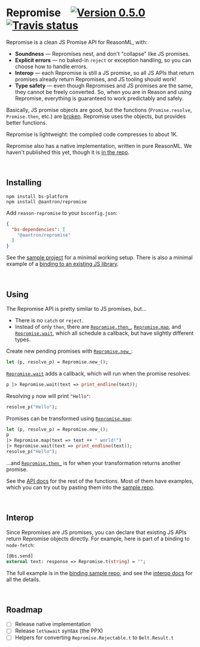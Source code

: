 # Repromise &nbsp;&nbsp; [![Version 0.5.0][npm-img]][npm] [![Travis status][travis-img]][travis]

[npm-img]: https://img.shields.io/npm/v/@aantron/repromise.svg
[npm]: https://www.npmjs.com/package/@aantron/repromise
[travis]: https://travis-ci.org/aantron/repromise/branches
[travis-img]: https://img.shields.io/travis/aantron/repromise/master.svg?label=travis

Repromise is a clean JS Promise API for ReasonML, with:

- **Soundness** &mdash; Repromises nest, and don't "collapse" like JS promises.
- **Explicit errors** &mdash; no baked-in `reject` or exception handling, so you can choose how to handle errors.
- **Interop** &mdash; each Repromise is still a JS promise, so all JS APIs that return promises already return Repromises, and JS tooling should work!
- **Type safety** &mdash; even though Repromises and JS promises are the same, they cannot be freely converted. So, when you are in Reason and using Repromise, everything is guaranteed to work predictably and safely.

Basically, JS promise objects are good, but the functions (`Promise.resolve`, `Promise.then`, etc.) are [broken][broken]. Repromise uses the objects, but provides better functions.

Repromise is lightweight: the compiled code compresses to about 1K.

Repromise also has a native implementation, written in pure ReasonML. We haven't published this yet, though it is [in the repo][native].

[native]: https://github.com/aantron/repromise/blob/master/src/native/repromise.re
[broken]: https://aantron.github.io/repromise/docs/DesignFAQ#why-are-js-promises-not-type-safe

<br/>

## Installing

```
npm install bs-platform
npm install @aantron/repromise
```

Add `reason-repromise` to your `bsconfig.json`:

```json
{
  "bs-dependencies": [
    "@aantron/repromise"
  ]
}
```

See the [sample project][example-bsb] for a minimal working setup. There is also a minimal example of a [binding to an existing JS library][example-binding].

<br/>

## Using

The Repromise API is pretty similar to JS promises, but...

- There is no `catch` or `reject`.
- Instead of only `then`, there are [`Repromise.then_`][Repromise.then], [`Repromise.map`][Repromise.map], and [`Repromise.wait`][Repromise.wait], which all schedule a callback, but have slightly different types.

Create new pending promises with [`Repromise.new_`][Repromise.new]:

```ocaml
let (p, resolve_p) = Repromise.new_();
```

[`Repromise.wait`][Repromise.wait] adds a callback, which will run when the promise resolves:

```ocaml
p |> Repromise.wait(text => print_endline(text));
```

Resolving `p` now will print `"Hello"`:

```ocaml
resolve_p("Hello");
```

Promises can be transformed using [`Repromise.map`][Repromise.map]:

```ocaml
let (p, resolve_p) = Repromise.new_();
p
|> Repromise.map(text => text ++ " world!")
|> Repromise.wait(text => print_endline(text));
resolve_p("Hello");
```

...and [`Repromise.then_`][Repromise.then] is for when your transformation returns another promise.

See the [API docs][api] for the rest of the functions. Most of them have examples, which you can try out by pasting them into the [sample repo][example-bsb].

[Repromise.new]: https://aantron.github.io/repromise/docs/API#new
[Repromise.then]: https://aantron.github.io/repromise/docs/API#then
[Repromise.map]: https://aantron.github.io/repromise/docs/API#map
[Repromise.wait]: https://aantron.github.io/repromise/docs/API#wait
[api]: https://aantron.github.io/repromise/docs/API

<br/>

## Interop

Since Repromises are JS promises, you can declare that existing JS APIs return Repromise objects directly. For example, here is part of a binding to `node-fetch`:

```ocaml
[@bs.send]
external text: response => Repromise.t(string) = "";
```

The full example is in the [binding sample repo][example-binding], and see the [interop docs][interop] for all the details.

[interop]: https://aantron.github.io/repromise/docs/Interop

<br/>

## Roadmap

- [ ] Release native implementation
- [ ] Release `let%await` syntax (the PPX)
- [ ] Helpers for converting `Repromise.Rejectable.t` to `Belt.Result.t`

[example-bsb]: https://github.com/aantron/repromise-example-bsb
[example-binding]: https://github.com/aantron/repromise-example-binding
